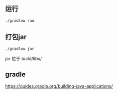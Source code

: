 ## 运行

```
./gradlew run
```

## 打包jar

```
./gradlew jar
```

jar 位于 build/libs/

## gradle

https://guides.gradle.org/building-java-applications/